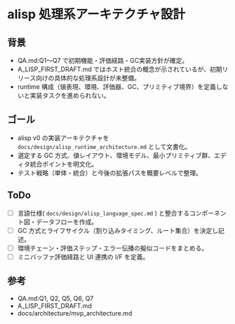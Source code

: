 # alisp 処理系アーキテクチャ設計

## 背景
- QA.md:Q1〜Q7 で初期機能・評価経路・GC実装方針が確定。
- A_LISP_FIRST_DRAFT.md ではホスト統合の概念が示されているが、初期リリース向けの具体的な処理系設計が未整備。
- runtime 構成（値表現、環境、評価器、GC、プリミティブ境界）を定義しないと実装タスクを進められない。

## ゴール
- alisp v0 の実装アーキテクチャを `docs/design/alisp_runtime_architecture.md` として文書化。
- 選定する GC 方式、値レイアウト、環境モデル、最小プリミティブ群、エディタ統合ポイントを明文化。
- テスト戦略（単体・統合）と今後の拡張パスを概要レベルで整理。

## ToDo
- [ ] 言語仕様( `docs/design/alisp_language_spec.md` ) と整合するコンポーネント図・データフローを作成。
- [ ] GC 方式とライフサイクル（割り込みタイミング、ルート集合）を決定し記述。
- [ ] 環境チェーン・評価ステップ・エラー伝播の擬似コードをまとめる。
- [ ] ミニバッファ評価経路と UI 連携の I/F を定義。

## 参考
- QA.md:Q1, Q2, Q5, Q6, Q7
- A_LISP_FIRST_DRAFT.md
- docs/architecture/mvp_architecture.md
